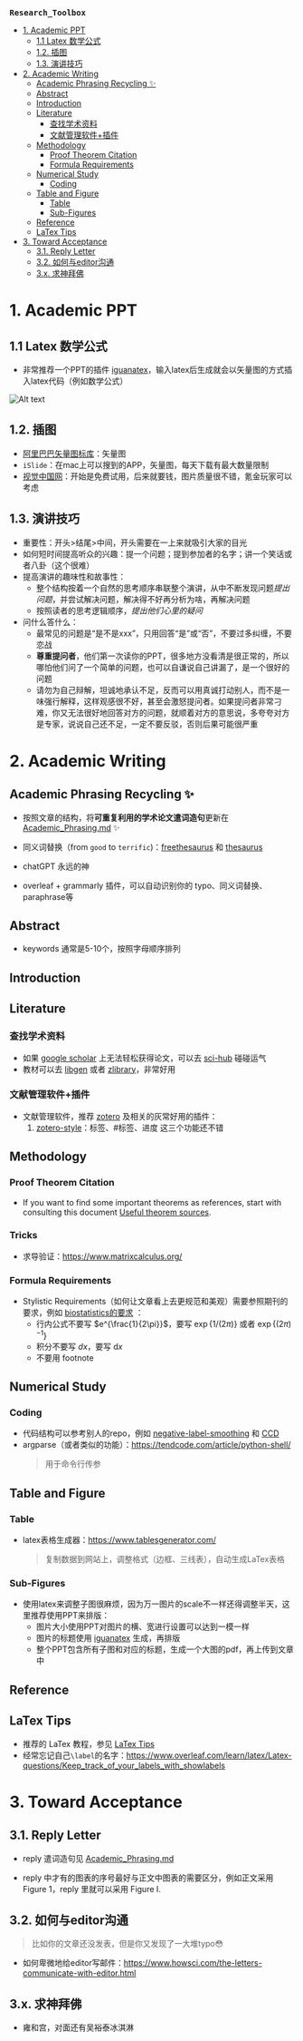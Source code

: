 **<kbd>Research_Toolbox</kbd>** 

- [1. Academic PPT](#1-academic-ppt)
  - [1.1 Latex 数学公式](#11-latex-数学公式)
  - [1.2. 插图](#12-插图)
  - [1.3. 演讲技巧](#13-演讲技巧)
- [2. Academic Writing](#2-academic-writing)
  - [Academic Phrasing Recycling ✨](#academic-phrasing-recycling-)
  - [Abstract](#abstract)
  - [Introduction](#introduction)
  - [Literature](#literature)
    - [查找学术资料](#查找学术资料)
    - [文献管理软件+插件](#文献管理软件插件)
  - [Methodology](#methodology)
    - [Proof Theorem Citation](#proof-theorem-citation)
    - [Formula Requirements](#formula-requirements)
  - [Numerical Study](#numerical-study)
    - [Coding](#coding)
  - [Table and Figure](#table-and-figure)
    - [Table](#table)
    - [Sub-Figures](#sub-figures)
  - [Reference](#reference)
  - [LaTex Tips](#latex-tips)
- [3. Toward Acceptance](#3-toward-acceptance)
  - [3.1. Reply Letter](#31-reply-letter)
  - [3.2. 如何与editor沟通](#32-如何与editor沟通)
  - [3.x. 求神拜佛](#3x-求神拜佛)





# 1. Academic PPT

## 1.1 Latex 数学公式

- 非常推荐一个PPT的插件 [iguanatex](https://www.jonathanleroux.org/software/iguanatex/)，输入latex后生成就会以矢量图的方式插入latex代码（例如数学公式）


![Alt text](/pics/image.png)

## 1.2. 插图

- [阿里巴巴矢量图标库](https://www.iconfont.cn/)：矢量图
- `iSlide`：在mac上可以搜到的APP，矢量图，每天下载有最大数量限制
- [视觉中国网](https://www.vcg.com/creative-illustration/feibuxueguan/)：开始是免费试用，后来就要钱，图片质量很不错，氪金玩家可以考虑

## 1.3. 演讲技巧

- 重要性：开头>结尾>中间，开头需要在一上来就吸引大家的目光
- 如何短时间提高听众的兴趣：提一个问题；提到参加者的名字；讲一个笑话或者八卦（这个很难）
- 提高演讲的趣味性和故事性：
  - 整个结构按着一个自然的思考顺序串联整个演讲，从中不断发现问题*提出问题*，并尝试解决问题，解决得不好再分析为啥，再解决问题
  - 按照读者的思考逻辑顺序，*提出他们心里的疑问*
- 问什么答什么：
  - 最常见的问题是“是不是xxx”，只用回答“是”或“否”，不要过多纠缠，不要恋战
  - **尊重提问者**，他们第一次读你的PPT，很多地方没看清是很正常的，所以哪怕他们问了一个简单的问题，也可以自谦说自己讲漏了，是一个很好的问题
  - 请勿为自己辩解，坦诚地承认不足，反而可以用真诚打动别人，而不是一味强行解释，这样观感很不好，甚至会激怒提问者。如果提问者非常刁难，你又无法很好地回答对方的问题，就顺着对方的意思说，多夸夸对方是专家，说说自己还不足，一定不要反驳，否则后果可能很严重


# 2. Academic Writing

##  Academic Phrasing Recycling ✨

- 按照文章的结构，将**可重复利用的学术论文遣词造句**更新在
[Academic_Phrasing.md](./Academic_Phrasing.md) ✨

- 同义词替换（from `good` to `terrific`)：[freethesaurus](https://www.freethesaurus.com/) 和 [thesaurus](https://www.thesaurus.com/) 
- chatGPT 永远的神
- overleaf + grammarly 插件，可以自动识别你的 typo、同义词替换、paraphrase等



## Abstract

- keywords 通常是5-10个，按照字母顺序排列


## Introduction



## Literature 

### 查找学术资料

- 如果 [google scholar](https://scholar.google.com/) 上无法轻松获得论文，可以去 [sci-hub](https://sci-hub.hkvisa.net/) 碰碰运气
- 教材可以去 [libgen](http://libgen.rs/) 或者 [zlibrary](https://cn1lib.is)，非常好用

### 文献管理软件+插件

- 文献管理软件，推荐 [zotero](https://github.com/zotero/zotero) 及相关的灰常好用的插件：
  1. [zotero-style](https://github.com/MuiseDestiny/zotero-style)：标签、#标签、进度 这三个功能还不错


## Methodology

### Proof Theorem Citation
- If you want to find some important theorems as references, start with consulting this document [Useful theorem sources](./Useful_theorem_sources.md).

### Tricks

- 求导验证：https://www.matrixcalculus.org/

### Formula Requirements

- Stylistic Requirements（如何让文章看上去更规范和美观）需要参照期刊的要求，例如 [biostatistics的要求](https://static.primary.prod.gcms.the-infra.com/static/site/biostatistics/document/maths-style-ref.pdf?node=572c095a7860500162e9&version=439324:09b02a27db4dca3881c8) ：
  - 行内公式不要写 $e^{\frac{1}{2\pi}}$，要写 $\exp\{1/(2\pi)\}$ 或者 $\exp\{(2\pi)^{-1}\}$
  - 积分不要写 $dx$，要写 $\mathrm{d} x$
  - 不要用 footnote


## Numerical Study

### Coding
  - 代码结构可以参考别人的repo，例如 [negative-label-smoothing](https://github.com/UCSC-REAL/negative-label-smoothing) 和 [CCD](https://github.com/tianyu0207/CCD)
  - argparse（或者类似的功能）：https://tendcode.com/article/python-shell/
    > 用于命令行传参


## Table and Figure

### Table

- latex表格生成器：https://www.tablesgenerator.com/
  > 复制数据到网站上，调整格式（边框、三线表），自动生成LaTex表格

### Sub-Figures

- 使用latex来调整子图很麻烦，因为万一图片的scale不一样还得调整半天，这里推荐使用PPT来排版：
  - 图片大小使用PPT对图片的横、宽进行设置可以达到一模一样
  - 图片的标题使用 [iguanatex](https://www.jonathanleroux.org/software/iguanatex/) 生成，再排版
  - 整个PPT包含所有子图和对应的标题，生成一个大图的pdf，再上传到文章中

## Reference



## LaTex Tips

- 推荐的 LaTex 教程，参见 [LaTex Tips](LaTeX_Tips.md)
- 经常忘记自己`\label`的名字：https://www.overleaf.com/learn/latex/Latex-questions/Keep_track_of_your_labels_with_showlabels



# 3. Toward Acceptance


## 3.1. Reply Letter

- reply 遣词造句见 [Academic_Phrasing.md](Academic_Phrasing.md)

- reply 中才有的图表的序号最好与正文中图表的需要区分，例如正文采用 Figure 1，reply 里就可以采用 Figure I.



## 3.2. 如何与editor沟通

> 比如你的文章还没发表，但是你又发现了一大堆typo😳

- 如何卑微地给editor写邮件：https://www.howsci.com/the-letters-communicate-with-editor.html
  

## 3.x. 求神拜佛

- 雍和宫，对面还有吴裕泰冰淇淋
